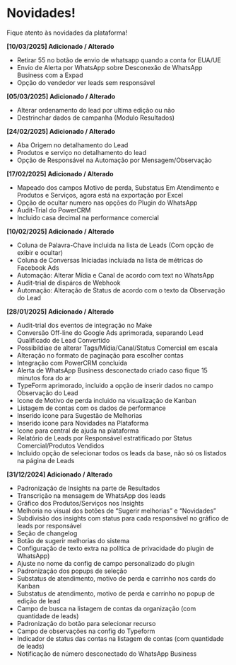 # Novidades!
Fique atento às novidades da plataforma!

**[10/03/2025]
Adicionado / Alterado**

- Retirar 55 no botão de envio de whatsapp quando a conta for EUA/UE
- Envio de Alerta por WhatsApp sobre Desconexão de WhatsApp Business com a Expad
- Opção do vendedor ver leads sem responsável

**[05/03/2025]
Adicionado / Alterado**

- Alterar ordenamento do lead por ultima edição ou não
- Destrinchar dados de campanha (Modulo Resultados)

**[24/02/2025]
Adicionado / Alterado**

- Aba Origem no detalhamento do Lead
- Produtos e serviço no detalhamento do lead
- Opção de Responsável na Automação por Mensagem/Observação

**[17/02/2025]
Adicionado / Alterado**

- Mapeado dos campos Motivo de perda, Substatus Em Atendimento e Produtos e Serviços, agora está na exportação por Excel
- Opção de ocultar numero nas opções do Plugin do WhatsApp
- Audit-Trial do PowerCRM
- Incluido casa decimal na performance comercial

**[10/02/2025]
Adicionado / Alterado**

- Coluna de Palavra-Chave incluida na lista de Leads (Com opção de exibir e ocultar)
- Coluna de Conversas Iniciadas incluiada na lista de métricas do Facebook Ads
- Automação: Alterar Mídia e Canal de acordo com text no WhatsApp
- Audit-trial de dispáros de Webhook
- Automação: Alteração de Status de acordo com o texto da Observação do Lead

**[28/01/2025]
Adicionado / Alterado**

- Audit-trial dos eventos de integração no Make
- Conversão Off-line do Google Ads aprimorada, separando Lead Qualificado de Lead Convertido
- Possibildiae de alterar Tags/Mídia/Canal/Status Comercial em escala
- Alteração no formato de paginação para escolher contas
- Integração com PowerCRM concluída
- Alerta de WhatsApp Business desconectado criado caso fique 15 minutos fora do ar
- TypeForm aprimorado, incluido a opção de inserir dados no campo Observação do Lead
- Icone de Motivo de perda incluido na visualização de Kanban
- Listagem de contas com os dados de performance
- Inserido icone para Sugestão de Melhorias
- Inserido icone para Novidades na Plataforma
- Icone para central de ajuda na plataforma
- Relatório de Leads por Responsável estratificado por Status Comercial/Produtos Vendidos
- Incluido opção de selecionar todos os leads da base, não só os listados na página de Leads

**[31/12/2024]
Adicionado / Alterado**
 
- Padronização de Insights na parte de Resultados
- Transcrição na mensagem de WhatsApp dos leads
- Gráfico dos Produtos/Serviços nos Insights
- Melhoria no visual dos botões de “Sugerir melhorias” e “Novidades”
- Subdivisão dos insights com status para cada responsável no gráfico de leads por responsável
- Seção de changelog
- Botão de sugerir melhorias do sistema
- Configuração de texto extra na política de privacidade do plugin de WhatsApp)
- Ajuste no nome da config de campo personalizado do plugin
- Padronização dos popups de seleção
- Substatus de atendimento, motivo de perda e carrinho nos cards do Kanban
- Substatus de atendimento, motivo de perda e carrinho no popup de edição de lead
- Campo de busca na listagem de contas da organização (com quantidade de leads)
- Padronização do botão para selecionar recurso
- Campo de observações na config do Typeform
- Indicador de status das contas na listagem de contas (com quantidade de leads)
- Notificação de número desconectado do WhatsApp Business
